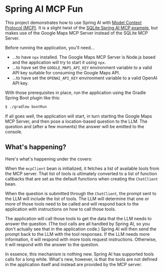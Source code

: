 Spring AI MCP Fun
===
This project demonstrates how to use Spring AI with [Model Context Protocol
(MCP)](https://modelcontextprotocol.io/). It is a slight twist of the
[SQLite Spring AI MCP example](https://github.com/spring-projects/spring-ai-examples/tree/main/model-context-protocol/sqlite/simple), but makes use of the Google Maps MCP Server instead of the SQLite MCP
Server.

Before running the application, you'll need...

 - ...to have `npx` installed. The Google Maps MCP Server is Node.js based and the
   application will try to start it using `npx`.
 - ...to have set the `GOOGLE_MAPS_API_KEY` environment variable to a valid
   API key suitable for consuming the Google Maps API.
 - ...to have set the `OPENAI_API_KEY` environment variable to a valid OpenAI
   API key.

With those prerequisites in place, run the application using the Gradle Spring
Boot plugin like this:

```bash
$ ./gradlew bootRun
```

If all goes well, the application will start, in turn starting the Google Maps
MCP Server, and then pose a location-based question to the LLM. The question and
(after a few moments) the answer will be emitted to the console.

## What's happening?

Here's what's happening under the covers:

When the `mcpClient` bean is initialized, it fetches a list of available tools
from the MCP server. That list of tools is ultimately converted to a list of
function callbacks that are set as the default functions when creating the
`ChatClient` bean.

When the question is submitted through the `ChatClient`, the prompt sent to
the LLM will include the list of tools. The LLM will determine that one or more
of those tools need to be called and will respond back to the application with
instructions on how to call those tools.

The application will call those tools to get the data that the LLM needs to
answer the question. (The tool calls are all handled by Spring AI, so you don't
actually see that in the application code.) Spring AI will then send the prompt
back to the LLM with the tool responses. If the LLM needs more information, it
will respond with more tools request instructions. Otherwise, it will respond
with the answer to the question.

In essence, this mechanism is nothing new. Spring AI has supported tools calls
for a long while. What's new, however, is that the tools are not defined in the
application itself and instead are provided by the MCP server.

